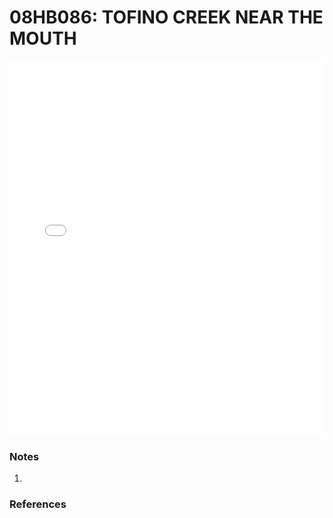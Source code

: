 # 08HB086: TOFINO CREEK NEAR THE MOUTH

<iframe src="/_static/stations/08HB086_fdc.html" width="100%" height="600" frameborder="0"></iframe>

### Notes
1. 

### References

